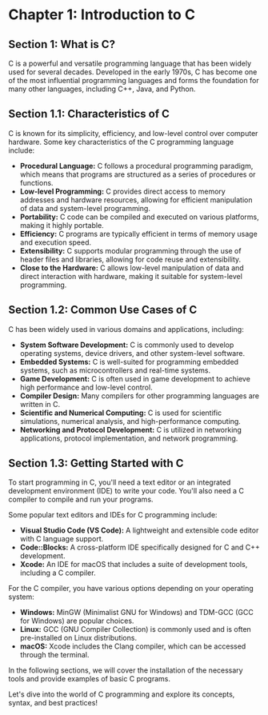 # Chapter 1: Introduction to C

## Section 1: What is C?

C is a powerful and versatile programming language that has been widely used for several decades. Developed in the early 1970s, C has become one of the most influential programming languages and forms the foundation for many other languages, including C++, Java, and Python.

## Section 1.1: Characteristics of C

C is known for its simplicity, efficiency, and low-level control over computer hardware. Some key characteristics of the C programming language include:

- **Procedural Language:** C follows a procedural programming paradigm, which means that programs are structured as a series of procedures or functions.
- **Low-level Programming:** C provides direct access to memory addresses and hardware resources, allowing for efficient manipulation of data and system-level programming.
- **Portability:** C code can be compiled and executed on various platforms, making it highly portable.
- **Efficiency:** C programs are typically efficient in terms of memory usage and execution speed.
- **Extensibility:** C supports modular programming through the use of header files and libraries, allowing for code reuse and extensibility.
- **Close to the Hardware:** C allows low-level manipulation of data and direct interaction with hardware, making it suitable for system-level programming.

## Section 1.2: Common Use Cases of C

C has been widely used in various domains and applications, including:

- **System Software Development:** C is commonly used to develop operating systems, device drivers, and other system-level software.
- **Embedded Systems:** C is well-suited for programming embedded systems, such as microcontrollers and real-time systems.
- **Game Development:** C is often used in game development to achieve high performance and low-level control.
- **Compiler Design:** Many compilers for other programming languages are written in C.
- **Scientific and Numerical Computing:** C is used for scientific simulations, numerical analysis, and high-performance computing.
- **Networking and Protocol Development:** C is utilized in networking applications, protocol implementation, and network programming.

## Section 1.3: Getting Started with C

To start programming in C, you'll need a text editor or an integrated development environment (IDE) to write your code. You'll also need a C compiler to compile and run your programs.

Some popular text editors and IDEs for C programming include:

- **Visual Studio Code (VS Code):** A lightweight and extensible code editor with C language support.
- **Code::Blocks:** A cross-platform IDE specifically designed for C and C++ development.
- **Xcode:** An IDE for macOS that includes a suite of development tools, including a C compiler.

For the C compiler, you have various options depending on your operating system:

- **Windows:** MinGW (Minimalist GNU for Windows) and TDM-GCC (GCC for Windows) are popular choices.
- **Linux:** GCC (GNU Compiler Collection) is commonly used and is often pre-installed on Linux distributions.
- **macOS:** Xcode includes the Clang compiler, which can be accessed through the terminal.

In the following sections, we will cover the installation of the necessary tools and provide examples of basic C programs.

Let's dive into the world of C programming and explore its concepts, syntax, and best practices!